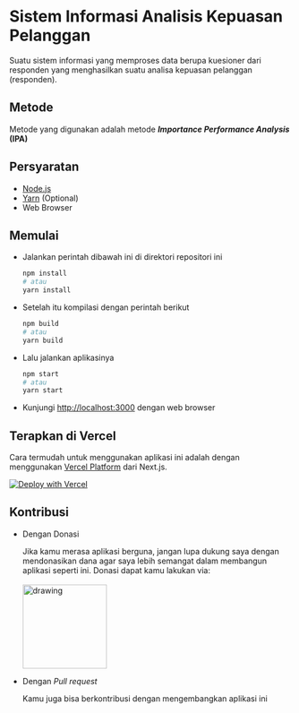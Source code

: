 # Sistem Informasi Analisis Kepuasan Pelanggan
Suatu sistem informasi yang memproses data berupa kuesioner dari responden yang menghasilkan suatu analisa kepuasan pelanggan (responden).

## Metode
Metode yang digunakan adalah metode <b><i>Importance Performance Analysis</i> (IPA)</b>

## Persyaratan

* [Node.js](https://nodejs.org/)
* [Yarn](https://yarnpkg.com/) (Optional)
* Web Browser

## Memulai
* Jalankan perintah dibawah ini di direktori repositori ini
	```bash
	npm install
	# atau
	yarn install
	```
* Setelah itu kompilasi dengan perintah berikut
	```bash
	npm build
	# atau
	yarn build
	```
* Lalu jalankan aplikasinya
	```bash
	npm start
	# atau
	yarn start
	```
* Kunjungi [http://localhost:3000](http://localhost:3000) dengan web browser

## Terapkan di Vercel

Cara termudah untuk menggunakan aplikasi ini adalah dengan menggunakan
 [Vercel Platform](https://vercel.com/new?utm_medium=default-template&filter=next.js&utm_source=create-next-app&utm_campaign=create-next-app-readme) dari Next.js.


[![Deploy with Vercel](https://vercel.com/button)](https://vercel.com/new/clone?repository-url=https%3A%2F%2Fgithub.com%2Flordriyan%2Fwebapp-audit-ipa)

## Kontribusi

* Dengan Donasi

	Jika kamu merasa aplikasi berguna, jangan lupa dukung saya dengan mendonasikan dana agar saya lebih semangat dalam membangun aplikasi seperti ini. Donasi dapat kamu lakukan via: <br><br>
	<a href="https://trakteer.id/lord.riyan/tip" target="_blank">
		<img src="https://trakteer.id/images/mix/navbar-logo-lite.png" alt="drawing" width="150"/>
	</a>

* Dengan <i>Pull request</i>

	Kamu juga bisa berkontribusi dengan mengembangkan aplikasi ini
	
